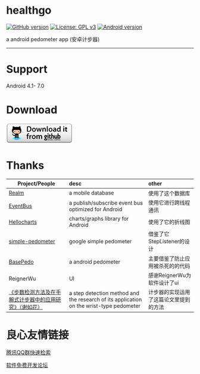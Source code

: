 # healthgo
[![GitHub version](https://img.shields.io/badge/version-1.0.0-blue.svg)](https://github.com/gojuukaze/healthgo/releases/tag/v1.0.0) 
[![License: GPL v3](https://img.shields.io/badge/license-GPL-blue.svg)](https://github.com/gojuukaze/healthgo/blob/master/LICENSE)
[![Android version](https://img.shields.io/badge/android-4.1%2B-blue.svg)]()
  
 
a android pedometer app (安卓计步器)

---
 
     
     
 

# Support
Android 4.1- 7.0

# Download
[![Download](https://github.com/gojuukaze/ScreenOffTime/blob/master/pic/3.png?raw=true)](https://github.com/gojuukaze/healthgo/releases) 


# Thanks
| Project/People | desc           | other  | 
| ------------- |:-------------|:-----| 
| [Realm](http://u.720life.cn/g/5967e8f709358124a28b6f2c39deaec4)  | a mobile database | 使用了这个数据库 | 
| [EventBus](http://u.720life.cn/g/54145d0471d91890860f7f8463c03046189082b87c82768be0521336e3986e7f55a2038da7674d19212c63233857cf08)  | a publish/subscribe event bus optimized for Android  |  使用它进行跨线程通讯 | 
| [Hellocharts](http://u.720life.cn/g/54145d0471d91890860f7f8463c03046345b32b82e0de3978043962501de3d5e21bc6f9a520996c58e8f00aa6ff23097)  | charts/graphs library for Android       | 使用了它的折线图 | 
| [simple-pedometer](http://u.720life.cn/g/54145d0471d91890860f7f8463c03046a87fd041f676fed96de6dd7929976a1a45376175a5b5b41eb55acfaf36aa4d0e)  | google simple pedometer | 借鉴了它StepListener的设计 | 
| [BasePedo](http://u.720life.cn/g/54145d0471d91890860f7f8463c03046e21e7b6504ecc944127108e08725abbbd168f7afd0f3ad215324e17f1e346755)  | a android pedometer | 主要借鉴了防止应用被杀死的的代码 | 
| ReignerWu | UI | 感谢ReignerWu为软件设计了ui | 
| [《步数检测方法及在手腕式计步器中的应用研究》（谢如花）](http://u.720life.cn/g/845ea169353ff5f694cda1f677dc2d400bdcc6003ae745f2ccb9f9281b55765739b5c7d2caf8514d163dabf53fc40ec79f4cabc945b85532a042a5cab2542571)  | a step detection method and the research of its application on the wrist-type pedometer | 计步器的实现运用了这篇论文里提到的方法 |


 # 良心友情链接

[腾讯QQ群快速检索](http://u.720life.cn/s/8cf73f7c)

[软件免费开发论坛](http://u.720life.cn/s/bbb01dc0)